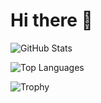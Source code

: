 # Hi there 👋

![GitHub Stats](https://github-readme-stats.vercel.app/api?username=birdhouses&count_private=true&token=GH_TOKEN&show_icons=true&theme=radical)

![Top Languages](https://github-readme-stats.vercel.app/api/top-langs/?username=birdhouses&layout=compact&theme=radical)

![Trophy](https://github-profile-trophy.vercel.app/?username=birdhouses)
